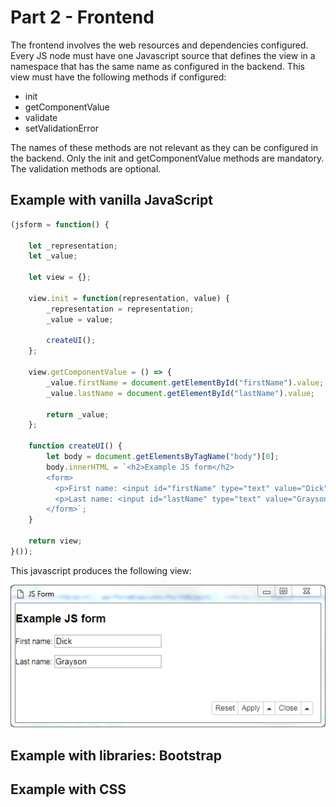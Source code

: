 # Part 2 - Frontend

The frontend involves the web resources and dependencies configured. Every JS node must have one Javascript source that defines the view in a namespace that has the same name as configured in the backend.
This view must have the following methods if configured:
- init
- getComponentValue
- validate
- setValidationError

The names of these methods are not relevant as they can be configured in the backend. Only the init and getComponentValue methods are mandatory. The validation methods are optional.

## Example with vanilla JavaScript

```javascript
(jsform = function() {

    let _representation;
    let _value;

    let view = {};

    view.init = function(representation, value) {
        _representation = representation;
        _value = value;

        createUI();
    };

    view.getComponentValue = () => {
        _value.firstName = document.getElementById("firstName").value;
        _value.lastName = document.getElementById("lastName").value;

        return _value;
    };

    function createUI() {
        let body = document.getElementsByTagName("body")[0];
        body.innerHTML = `<h2>Example JS form</h2>
        <form>
          <p>First name: <input id="firstName" type="text" value="Dick"></p>
          <p>Last name: <input id="lastName" type="text" value="Grayson"></p>
        </form>`;
    }

    return view;
}());
```

This javascript produces the following view:

![vanillajs_view](img/vanillajs_view.PNG)


## Example with libraries: Bootstrap

## Example with CSS